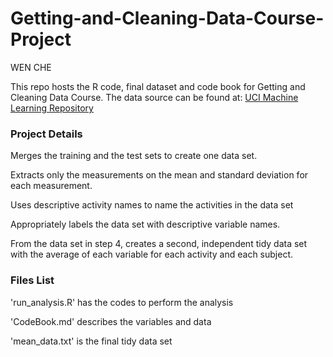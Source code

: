 # Getting-and-Cleaning-Data-Course-Project

WEN CHE

This repo hosts the R code, final dataset and code book for Getting and Cleaning Data Course.
The data source can be found at: [UCI Machine Learning Repository](archive.ics.uci.edu/ml/datasets/Human+Acitivity+Recognition+Using+Smartphones)

### Project Details
 Merges the training and the test sets to create one data set.
 
 Extracts only the measurements on the mean and standard deviation for each measurement.
 
 Uses descriptive activity names to name the activities in the data set
 
 Appropriately labels the data set with descriptive variable names.
 
 From the data set in step 4, creates a second, independent tidy data set with the average of each variable for each activity and each subject.

### Files List
'run_analysis.R' has the codes to perform the analysis 

'CodeBook.md' describes the variables and data

'mean_data.txt' is the final tidy data set
